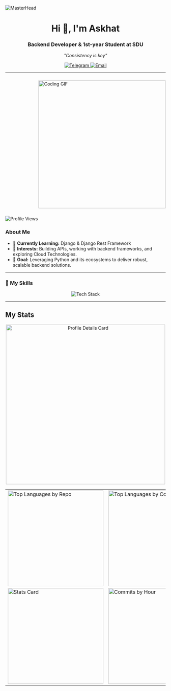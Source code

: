 ![MasterHead](https://i.gifer.com/VJEm.gif)

<h1 align="center">Hi 👋, I'm Askhat</h1>
<h3 align="center">Backend Developer & 1st-year Student at SDU</h3>
<p align="center">
  <em>"Consistency is key"</em>
</p>

<div align="center">
  <a href="https://t.me/weaverrrr">
    <img src="https://img.shields.io/badge/Telegram-@weaverrrr-0088cc?style=for-the-badge&logo=telegram&logoColor=white" alt="Telegram"/>
  </a>
  <a href="mailto:askhat.ss23@gmail.com">
    <img src="https://img.shields.io/badge/Email-askhat.ss23%40gmail.com-red?style=for-the-badge&logo=gmail&logoColor=white" alt="Email"/>
  </a>
</div>

<hr />

<img align="right" width="400" src="https://infowithart.com/wp-content/uploads/2019/01/Cover-image.gif" alt="Coding GIF" style="margin:10px 0 10px 20px;"/>

<div style="clear:both;"></div>

<p align="left"> 
  <img src="https://komarev.com/ghpvc/?username=l9kk&label=Profile%20views&color=0e75b6&style=flat" alt="Profile Views" />
</p>

### About Me
- 🌱 **Currently Learning:** Django & Django Rest Framework  
- 💼 **Interests:** Building APIs, working with backend frameworks, and exploring Cloud Technologies.  
- 🎯 **Goal:** Leveraging Python and its ecosystems to deliver robust, scalable backend solutions.

---

### 💎 My Skills
<div align="center">
  <img src="https://skillicons.dev/icons?i=python,django,html,js,css,java,postgres,git,aws" alt="Tech Stack"/>
</div>

---

## My Stats

<div align="center">
  <!-- Profile Details Card -->
  <img src="https://github-profile-summary-cards.vercel.app/api/cards/profile-details?username=l9kk&theme=2077" alt="Profile Details Card" width="500"/>

  <table>
    <tr>
      <td>
        <img src="https://github-profile-summary-cards.vercel.app/api/cards/repos-per-language?username=l9kk&theme=2077" alt="Top Languages by Repo" width="300"/>
      </td>
      <td>
        <img src="https://github-profile-summary-cards.vercel.app/api/cards/most-commit-language?username=l9kk&theme=2077" alt="Top Languages by Commit" width="300"/>
      </td>
    </tr>
    <tr>
      <td>
        <img src="https://github-profile-summary-cards.vercel.app/api/cards/stats?username=l9kk&theme=2077" alt="Stats Card" width="300"/>
      </td>
      <td>
        <img src="https://github-profile-summary-cards.vercel.app/api/cards/productive-time?username=l9kk&theme=2077" alt="Commits by Hour" width="300"/>
      </td>
    </tr>
  </table>
</div>
